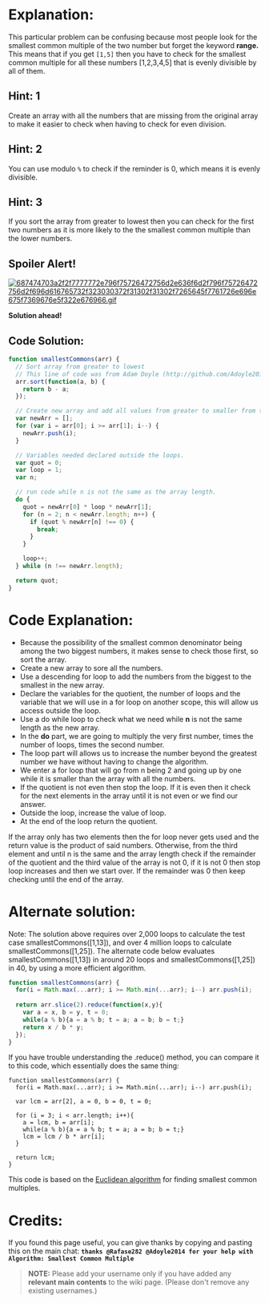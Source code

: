 # Explanation:
This particular problem can be confusing because most people look for the smallest common multiple of the two number but forget the keyword **range.** This means that if you get `[1,5]` then you have to check for the smallest common multiple for all these numbers [1,2,3,4,5] that is evenly divisible by all of them.

## Hint: 1
Create an array with all the numbers that are missing from the original array to make it easier to check when having to check for even division.

## Hint: 2
You can use modulo `%` to check if the reminder is 0, which means it is evenly divisible.

## Hint: 3
If you sort the array from greater to lowest then you can check for the first two numbers as it is more likely to the the smallest common multiple than the lower numbers.

## Spoiler Alert!
[![687474703a2f2f7777772e796f75726472756d2e636f6d2f796f75726472756d2f696d616765732f323030372f31302f31302f7265645f7761726e696e675f7369676e5f322e676966.gif](https://files.gitter.im/FreeCodeCamp/Wiki/nlOm/thumb/687474703a2f2f7777772e796f75726472756d2e636f6d2f796f75726472756d2f696d616765732f323030372f31302f31302f7265645f7761726e696e675f7369676e5f322e676966.gif)](https://files.gitter.im/FreeCodeCamp/Wiki/nlOm/687474703a2f2f7777772e796f75726472756d2e636f6d2f796f75726472756d2f696d616765732f323030372f31302f31302f7265645f7761726e696e675f7369676e5f322e676966.gif)

**Solution ahead!**

## Code Solution:

```js
function smallestCommons(arr) {
  // Sort array from greater to lowest
  // This line of code was from Adam Doyle (http://github.com/Adoyle2014)
  arr.sort(function(a, b) {
    return b - a;
  });

  // Create new array and add all values from greater to smaller from the original array.
  var newArr = [];
  for (var i = arr[0]; i >= arr[1]; i--) {
    newArr.push(i);
  }

  // Variables needed declared outside the loops.
  var quot = 0;
  var loop = 1;
  var n;

  // run code while n is not the same as the array length.
  do {
    quot = newArr[0] * loop * newArr[1];
    for (n = 2; n < newArr.length; n++) {
      if (quot % newArr[n] !== 0) {
        break;
      }
    }

    loop++;
  } while (n !== newArr.length);

  return quot;
}
```

# Code Explanation:
- Because the possibility of the smallest common denominator being among the two biggest numbers, it makes sense to check those first, so sort the array.
- Create a new array to sore all the numbers.
- Use a descending for loop to add the numbers from the biggest to the smallest in the new array.
- Declare the variables for the quotient, the number of loops and the variable that we will use in a for loop on another scope, this will allow us access outside the loop.
- Use a do while loop to check what we need while **n** is not the same length as the new array.
- In the **do** part, we are going to multiply the very first number, times the number of loops, times the second number.
- The loop part will allows us to increase the number beyond the greatest number we have without having to change the algorithm.
- We enter a for loop that will go from n being 2 and going up by one while it is smaller than the array with all the numbers.
- If the quotient is not even then stop the loop. If it is even then it check for the next elements in the array until it is not even or we find our answer.
- Outside the loop, increase the value of loop.
- At the end of the loop return the quotient.

If the array only has two elements then the for loop never gets used and the return value is the product of said numbers. Otherwise, from the third element and until n is the same and the array length check if the remainder of the quotient and the third value of the array is not 0, if it is not 0 then stop loop increases and then we start over. If the remainder was 0 then keep checking until the end of the array.

# Alternate solution:

Note: The solution above requires over 2,000 loops to calculate the test case smallestCommons([1,13]), and over 4 million loops to calculate smallestCommons([1,25]). The alternate code below evaluates smallestCommons([1,13]) in around 20 loops and smallestCommons([1,25]) in 40, by using a more efficient algorithm.

```js
function smallestCommons(arr) {
  for(i = Math.max(...arr); i >= Math.min(...arr); i--) arr.push(i);
  
  return arr.slice(2).reduce(function(x,y){
    var a = x, b = y, t = 0;    
    while(a % b){a = a % b; t = a; a = b; b = t;}
    return x / b * y;
  });
}

```

If you have trouble understanding the .reduce() method, you can compare it to this code, which essentially does the same thing:

```
function smallestCommons(arr) {
  for(i = Math.max(...arr); i >= Math.min(...arr); i--) arr.push(i);
  
  var lcm = arr[2], a = 0, b = 0, t = 0;
  
  for (i = 3; i < arr.length; i++){
    a = lcm, b = arr[i];  
    while(a % b){a = a % b; t = a; a = b; b = t;}
    lcm = lcm / b * arr[i];
  }
  
  return lcm;
}
```

This code is based on the [Euclidean algorithm](https://en.wikipedia.org/wiki/Euclidean_algorithm) for finding smallest common multiples.

# Credits:
If you found this page useful, you can give thanks by copying and pasting this on the main chat:  **`thanks @Rafase282 @Adoyle2014 for your help with Algorithm: Smallest Common Multiple`**

> **NOTE:** Please add your username only if you have added any **relevant main contents** to the wiki page. (Please don't remove any existing usernames.)
